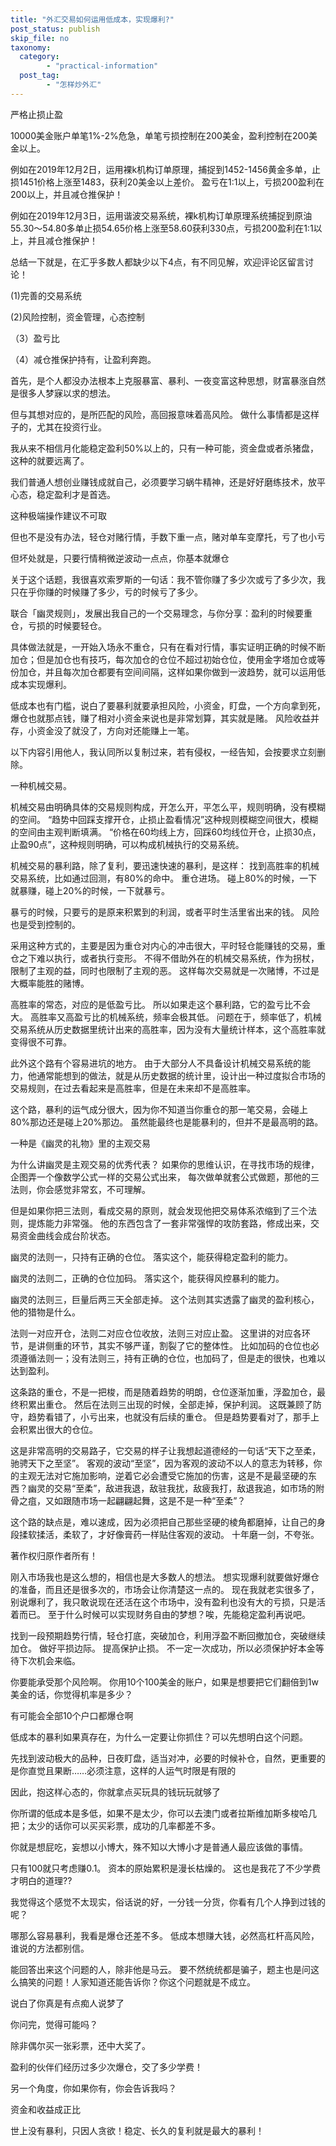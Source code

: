 ```yaml
---
title: "外汇交易如何运用低成本，实现爆利?"
post_status: publish
skip_file: no
taxonomy:
  category:
        - "practical-information"
  post_tag:
        - "怎样炒外汇"
---
```


严格止损止盈

10000美金账户单笔1%-2%危急，单笔亏损控制在200美金，盈利控制在200美金以上。

例如在2019年12月2日，运用裸k机构订单原理，捕捉到1452-1456黄金多单，止损1451价格上涨至1483，获利20美金以上差价。 盈亏在1:1以上，亏损200盈利在200以上，并且减仓推保护！

例如在2019年12月3日，运用谐波交易系统，裸k机构订单原理系统捕捉到原油55.30～54.80多单止损54.65价格上涨至58.60获利330点，亏损200盈利在1:1以上，并且减仓推保护！

总结一下就是，在汇乎多数人都缺少以下4点，有不同见解，欢迎评论区留言讨论！

(1)完善的交易系统

(2)风险控制，资金管理，心态控制

（3）盈亏比

（4）减仓推保护持有，让盈利奔跑。

首先，是个人都没办法根本上克服暴富、暴利、一夜变富这种思想，财富暴涨自然是很多人梦寐以求的想法。

但与其想对应的，是所匹配的风险，高回报意味着高风险。 做什么事情都是这样子的，尤其在投资行业。

我从来不相信月化能稳定盈利50%以上的，只有一种可能，资金盘或者杀猪盘，这种的就要远离了。

我们普通人想创业赚钱成就自己，必须要学习蜗牛精神，还是好好磨练技术，放平心态，稳定盈利才是首选。

这种极端操作建议不可取

但也不是没有办法，轻仓对赌行情，手数下重一点，赌对单车变摩托，亏了也小亏

但坏处就是，只要行情稍微逆波动一点点，你基本就爆仓​

关于这个话题，我很喜欢索罗斯的一句话：我不管你赚了多少次或亏了多少次，我只在乎你赚的时候赚了多少，亏的时候亏了多少。

联合「幽灵规则」，发展出我自己的一个交易理念，与你分享：盈利的时候要重仓，亏损的时候要轻仓。

具体做法就是，一开始入场永不重仓，只有在看对行情，事实证明正确的时候不断加仓；但是加仓也有技巧，每次加仓的仓位不超过初始仓位，使用金字塔加仓或等份加仓，并且每次加仓都要有空间间隔，这样如果你做到一波趋势，就可以运用低成本实现爆利。

低成本也有门槛，说白了要暴利就要承担风险，小资金，盯盘，一个方向拿到死，爆仓也就那点钱，赚了相对小资金来说也是非常划算，其实就是赌。 风险收益并存，小资金没了就没了，方向对还能赚上一笔。

以下内容引用他人，我认同所以复制过来，若有侵权，一经告知，会按要求立刻删除。

一种机械交易。

机械交易由明确具体的交易规则构成，开怎么开，平怎么平，规则明确，没有模糊的空间。 “趋势中回踩支撑开仓，止损止盈看情况”这种规则模糊空间很大，模糊的空间由主观判断填满。 “价格在60均线上方，回踩60均线位开仓，止损30点，止盈90点”，这种规则明确，可以构成机械执行的交易系统。

机械交易的暴利路，除了复利，要迅速快速的暴利，是这样： 找到高胜率的机械交易系统，比如通过回测，有80%的命中。 重仓进场。 碰上80%的时候，一下就暴赚，碰上20%的时候，一下就暴亏。

暴亏的时候，只要亏的是原来积累到的利润，或者平时生活里省出来的钱。 风险也是受到控制的。

采用这种方式的，主要是因为重仓对内心的冲击很大，平时轻仓能赚钱的交易，重仓之下难以执行，或者执行变形。 不得不借助外在的机械交易系统，作为拐杖，限制了主观的益，同时也限制了主观的恶。 这样每次交易就是一次赌博，不过是大概率能胜的赌博。

高胜率的常态，对应的是低盈亏比。 所以如果走这个暴利路，它的盈亏比不会大。 高胜率又高盈亏比的机械系统，频率会极其低。 问题在于，频率低了，机械交易系统从历史数据里统计出来的高胜率，因为没有大量统计样本，这个高胜率就变得很不可靠。

此外这个路有个容易进坑的地方。 由于大部分人不具备设计机械交易系统的能力，他通常能想到的做法，就是从历史数据的统计里，设计出一种过度拟合市场的交易规则，在过去看起来是高胜率，但是在未来却不是高胜率。

这个路，暴利的运气成分很大，因为你不知道当你重仓的那一笔交易，会碰上80%那边还是碰上20%那边。 虽然能最终也是能暴利的，但并不是最高明的路。

一种是《幽灵的礼物》里的主观交易

为什么讲幽灵是主观交易的优秀代表？ 如果你的思维认识，在寻找市场的规律，企图弄一个像数学公式一样的交易公式出来， 每次做单就套公式做题，那他的三法则，你会感觉非常玄，不可理解。

但是如果你把三法则，看成交易的原则，就会发现他把交易体系浓缩到了三个法则，提炼能力非常强。 他的东西包含了一套非常强悍的攻防套路，修成出来，交易资金曲线会成台阶状态。

幽灵的法则一，只持有正确的仓位。 落实这个，能获得稳定盈利的能力。

幽灵的法则二，正确的仓位加码。 落实这个，能获得风控暴利的能力。

幽灵的法则三，巨量后两三天全部走掉。 这个法则其实透露了幽灵的盈利核心，他的猎物是什么。

法则一对应开仓，法则二对应仓位收放，法则三对应止盈。 这里讲的对应各环节，是讲侧重的环节，其实不够严谨，割裂了它的整体性。 比如加码的仓位也必须遵循法则一；没有法则三，持有正确的仓位，也加码了，但是走的很快，也难以达到盈利。

这条路的重仓，不是一把梭，而是随着趋势的明朗，仓位逐渐加重，浮盈加仓，最终积累出重仓。 然后在法则三出现的时候，全部走掉，保护利润。 这既兼顾了防守，趋势看错了，小亏出来，也就没有后续的重仓。 但是趋势要看对了，那手上会积累出很大的仓位。

这是非常高明的交易路子，它交易的样子让我想起道德经的一句话“天下之至柔，驰骋天下之至坚”。 客观的波动“至坚”，因为客观的波动不以人的意志为转移，你的主观无法对它施加影响，逆着它必会遭受它施加的伤害，这是不是最坚硬的东西？幽灵的交易“至柔”，敌进我退，敌驻我扰，敌疲我打，敌退我追，如市场的附骨之疽，又如跟随市场一起翩翩起舞，这是不是一种“至柔”？

这个路的缺点是，难以速成，因为必须把自己那些坚硬的棱角都磨掉，让自己的身段揉软揉活，柔软了，才好像膏药一样贴住客观的波动。 十年磨一剑，不夸张。

著作权归原作者所有！

刚入市场我也是这么想的，相信也是大多数人的想法。 想实现爆利就要做好爆仓的准备，而且还是很多次的，市场会让你清楚这一点的。 现在我就老实很多了，别说爆利了，我只敢说现在还活在这个市场中，没有盈利也没有大的亏损，只是活着而已。 至于什么时候可以实现财务自由的梦想？唉，先能稳定盈利再说吧。

找到一段预期趋势行情，轻仓打底，突破加仓，利用浮盈不断回撤加仓，突破继续加仓。 做好平损边际。 提高保护止损。 不一定一次成功，所以必须保护好本金等待下次机会来临。

你要能承受那个风险啊。 你用10个100美金的账户，如果是想要把它们翻倍到1w美金的话，你觉得机率是多少？

有可能会全部10个户口都爆仓啊

低成本的暴利如果真存在，为什么一定要让你抓住？可以先想明白这个问题。

先找到波动极大的品种，日夜盯盘，适当对冲，必要的时候补仓，自然，更重要的是你直觉且果断……必须注意，这样的人运气时限是有限的

因此，抱这样心态的，你就拿点买玩具的钱玩玩就够了

你所谓的低成本是多低，如果不是太少，你可以去澳门或者拉斯维加斯多梭哈几把；太少的话你可以买买彩票，成功的几率都差不多。

你就是想屁吃，妄想以小博大，殊不知以大博小才是普通人最应该做的事情。

只有100就只考虑赚0.1。 资本的原始累积是漫长枯燥的。 这也是我花了不少学费才明白的道理??

我觉得这个感觉不太现实，俗话说的好，一分钱一分货，你看有几个人挣到过钱的呢？

哪那么容易暴利，我看是爆仓还差不多。 低成本想赚大钱，必然高杠杆高风险，谁说的方法都别信。

能回答出来这个问题的人，除非他是马云。 要不然统统都是骗子，题主也是问这么搞笑的问题！人家知道还能告诉你？你这个问题就是不成立。

说白了你真是有点痴人说梦了

你问完，觉得可能吗？

除非偶尔买一张彩票，还中大奖了。

盈利的伙伴们经历过多少次爆仓，交了多少学费！

另一个角度，你如果你有，你会告诉我吗？

资金和收益成正比

世上没有暴利，只因人贪欲！稳定、长久的复利就是最大的暴利！
